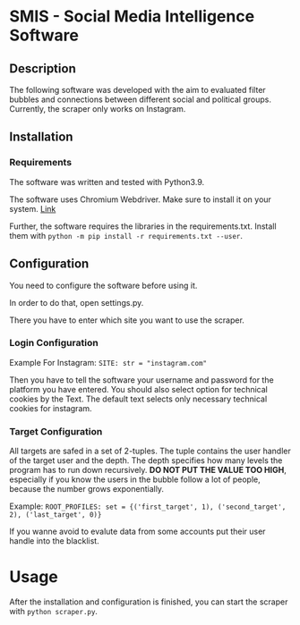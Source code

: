 # SMIS - Social Media Intelligence Software



## Description 

The following software was developed with the aim to evaluated filter bubbles and connections between different social and political groups.
Currently, the scraper only works on Instagram.



## Installation

### Requirements 

The software was written and tested with Python3.9.

The software uses Chromium Webdriver. Make sure to install it on your system. [Link](https://chromedriver.chromium.org/)

Further, the software requires the libraries in the requirements.txt. Install them with
`python -m pip install -r requirements.txt --user`.

## Configuration 

You need to configure the software before using it.

In order to do that, open settings.py.

There you have to enter which site you want to use the scraper. 

### Login Configuration
Example For Instagram: `SITE: str = "instagram.com"`

Then you have to tell the software your username and password for the platform you have entered. You should also select option for technical cookies by the Text. The default text selects only necessary technical cookies for instagram.

### Target Configuration 
All targets are safed in a set of 2-tuples. The tuple contains the user handler of the target user and the depth.
The depth specifies how many levels the program has to run down recursively. **DO NOT PUT THE VALUE TOO HIGH**, especially if you know the users in the bubble follow a lot of people, because the number grows exponentially. 

Example: `ROOT_PROFILES: set = {('first_target', 1), ('second_target', 2), ('last_target', 0)}`

If you wanne avoid to evalute data from some accounts put their user handle into the blacklist.

# Usage 
After the installation and configuration is finished, you can start the scraper with `python scraper.py`. 
 
